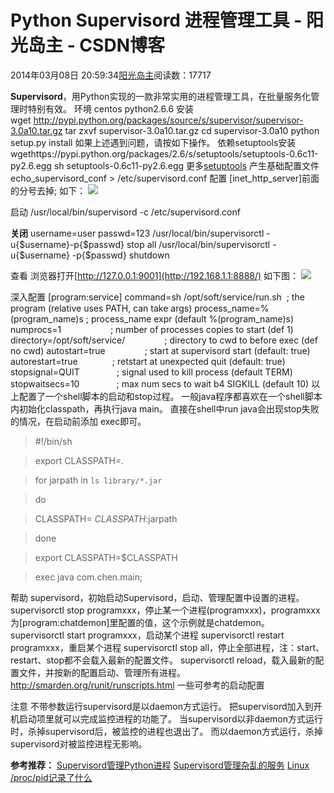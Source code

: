 
# Python Supervisord 进程管理工具 - 阳光岛主 - CSDN博客

2014年03月08日 20:59:34[阳光岛主](https://me.csdn.net/sunboy_2050)阅读数：17717


**Supervisord**，用Python实现的一款非常实用的进程管理工具，在批量服务化管理时特别有效。
环境
centos
python2.6.6
安装
wget http://pypi.python.org/packages/source/s/supervisor/supervisor-3.0a10.tar.gz
tar zxvf supervisor-3.0a10.tar.gz
cd supervisor-3.0a10
python setup.py install
如果上述遇到问题，请按如下操作。
依赖setuptools安装
wgethttps://pypi.python.org/packages/2.6/s/setuptools/setuptools-0.6c11-py2.6.egg
sh setuptools-0.6c11-py2.6.egg
更多[setuptools](https://pythonhosted.org/setuptools/)
产生基础配置文件
echo_supervisord_conf > /etc/supervisord.conf
配置
[inet_http_server]前面的分号去掉; 如下：
![](https://img-blog.csdn.net/20140212163201531)

启动
/usr/local/bin/supervisord -c /etc/supervisord.conf

**关闭**
username=user
passwd=123
/usr/local/bin/supervisorctl -u{$username}-p{$passwd} stop all
/usr/local/bin/supervisorctl -u{$username} -p{$passwd} shutdown

查看
浏览器打开[http://127.0.0.1:9001](http://192.168.1.1:8888/)
如下图：
![](https://img-blog.csdn.net/20140212163441781)

深入配置
[program:service]
command=sh /opt/soft/service/run.sh  ; the program (relative uses PATH, can take args)
process_name=%(program_name)s ; process_name expr (default %(program_name)s)
numprocs=1                    ; number of processes copies to start (def 1)
directory=/opt/soft/service/                ; directory to cwd to before exec (def no cwd)
autostart=true                ; start at supervisord start (default: true)
autorestart=true              ; retstart at unexpected quit (default: true)
stopsignal=QUIT               ; signal used to kill process (default TERM)
stopwaitsecs=10               ; max num secs to wait b4 SIGKILL (default 10)
以上配置了一个shell脚本的启动和stop过程。
一般java程序都喜欢在一个shell脚本内初始化classpath，再执行java main。
直接在shell中run java会出现stop失败的情况，在启动前添加 exec即可。
> \#!/bin/sh

> export CLASSPATH=.

> for jarpath in `ls library/*.jar`

> do

> CLASSPATH=
> $CLASSPATH:$jarpath

> done

> export CLASSPATH=$CLASSPATH

> exec java com.chen.main;

帮助
supervisord，初始启动Supervisord，启动、管理配置中设置的进程。
supervisorctl stop programxxx，停止某一个进程(programxxx)，programxxx为[program:chatdemon]里配置的值，这个示例就是chatdemon。
supervisorctl start programxxx，启动某个进程
supervisorctl restart programxxx，重启某个进程
supervisorctl stop all，停止全部进程，注：start、restart、stop都不会载入最新的配置文件。
supervisorctl reload，载入最新的配置文件，并按新的配置启动、管理所有进程。
http://smarden.org/runit/runscripts.html 一些可参考的启动配置

注意
不带参数运行supervisord是以daemon方式运行。
把supervisord加入到开机启动项里就可以完成监控进程的功能了。
当supervisord以非daemon方式运行时，杀掉supervisord后，被监控的进程也退出了。
而以daemon方式运行，杀掉supervisord对被监控进程无影响。


**参考推荐：**
[Supervisord管理Python进程](http://feilong.me/2011/03/monitor-processes-with-supervisord)
[Supervisord管理杂乱的服务](http://bbs.chinaunix.net/thread-3598458-1-1.html)
[Linux /proc/pid记录了什么](http://www.linuxidc.com/Linux/2012-09/70975.htm)



